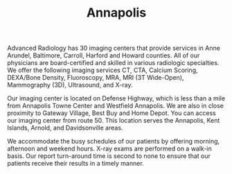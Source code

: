 ---
slug: annapolis
title: Annapolis
address: 116 Defense Hwy. Ste. LL100
state: Maryland
stateAbbreviation: MD
city: Annapolis
postal: 21401
url: https://www.radnet.com/advanced-radiology/locations/annapolis
htmlHead: <meta name="description" content="Advanced Radiology | Annapolis offers MRI, CT, Ultrasound, 3D Mammography, Low-dose CT + more.Annapolis, Maryland Medical Imaging." /><link rel="canonical" href="https://www.advancedradiology.com/locations/annapolis" /><meta itemprop="name" content="Advanced Radiology | Annapolis | Maryland MRI, CT, 3D Mammography" /><meta itemprop="description" content="Advanced Radiology | Annapolis offers MRI, CT, Ultrasound, 3D Mammography, Low-dose CT + more. Annapolis, Maryland Medical Imaging." /><meta itemprop="image" content="https://www.advancedradiology.com/sites/locator/files/field_location_photo/Aiello.jpg" /><!-- Open Graph data --><meta property="og:title" content="Advanced Radiology | Annapolis - Maryland MRI, CT, 3D Mammography" /><meta property="og:type"content="article" /><meta property="og:url" content="https://www.advancedradiology.com/locations/annapolis" /><meta property="og:image" content="https://www.advancedradiology.com/sites/locator/files/field_location_photo/Annapolis.jpg" /><meta property="og:description" content="Advanced Radiology | Annapolis offers MRI, CT, Ultrasound, 3D Mammography, Low-dose CT + more. Annapolis, Maryland Medical Imaging." /><meta property="og:site_name" content="Advanced Radiology" />
body: <p>Advanced Radiology has 30 imaging centers that provide services in Anne Arundel, Baltimore, Carroll, Harford and Howard counties. All of our physicians are board-certified and skilled in various radiologic specialties. We offer the following imaging services CT, CTA, Calcium Scoring, DEXA/Bone Density, Fluoroscopy, MRA, MRI (3T Wide-Open), Mammography (3D), Ultrasound, and X-ray.&nbsp;</p><p>Our imaging center is located on Defense Highway, which is less than a mile from Annapolis Towne Center and Westfield Annapolis. We are also in close proximity to Gateway Village, Best Buy and Home Depot.&nbsp;You can access our imaging center from route 50. This location serves the Annapolis, Kent Islands, Arnold, and Davidsonville areas.</p><p>We accommodate the busy schedules of our patients by offering morning, afternoon and weekend hours. X-ray exams are performed on a walk-in basis. Our report turn-around time is second to none to ensure that our patients receive their results in a timely manner.&nbsp;</p>
appointmentUrl: https://www.advancedradiology.com/for-patients/request-appointment
walkInTitle: Walk-In Hours
walkInDetails: Mon - Fri | 8:00 am - 4:00 pm
places:
- {
    name: "Advanced Radiology | Annapolis",
    longitude: -76.550736000000,
    latitude: 38.986367000000,
}
---